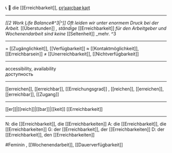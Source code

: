 📞 🔴 die [[Erreichbarkeit]], [ɛɐ̯ˈʁaɪ̯çbaɐˌkaɪ̯t](https://youglish.com/pronounce/Erreichbarkeit/german)

---
*[[2 Work Life Balance#^3|^]]* _Oft leiden wir unter enormem Druck bei der Arbeit._ [[Überstunden]] _, ständige_ [[Erreichbarkeit]] _für den Arbeitgeber und Wochenendarbeit sind keine_ [[Seltenheit]] _mehr. ^3


---
= [[Zugänglichkeit]], [[Verfügbarkeit]]
≈ [[Kontaktmöglichkeit]], [[Erreichbarsein]]
≠ [[Unerreichbarkeit]], [[Nichtverfügbarkeit]]

---
accessibility, availability  
доступность

---
[[erreichen]], [[erreichbar]], [[Erreichungsgrad]]
, [[reichen]], [[erreichen]], [[erreichbar]], [[Zugang]]


---
[[er]]|[[reich]]|[[bar]]|[[keit]]
[[Erreichbarkeit]]


---
N: die [[Erreichbarkeit]], die [[Erreichbarkeiten]]
A: die [[Erreichbarkeit]], die [[Erreichbarkeiten]]
G: der [[Erreichbarkeit]], der [[Erreichbarkeiten]]
D: der [[Erreichbarkeit]], den [[Erreichbarkeiten]]


#Feminin , [[Wochenendarbeit]], [[Dauerverfügbarkeit]]